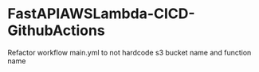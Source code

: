 # FastAPIAWSLambda-CICD-GithubActions


Refactor workflow main.yml to not hardcode s3 bucket name and function name